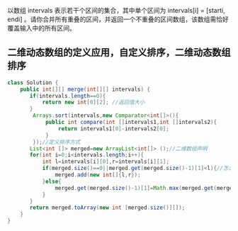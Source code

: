 以数组 intervals 表示若干个区间的集合，其中单个区间为 intervals[i] = [starti, endi] 。请你合并所有重叠的区间，并返回一个不重叠的区间数组，该数组需恰好覆盖输入中的所有区间。

## 二维动态数组的定义应用，自定义排序，二维动态数组排序

```java
class Solution {
    public int[][] merge(int[][] intervals) {
       if(intervals.length==0){
           return new int[0][2]; //返回值大小      
       }
        Arrays.sort(intervals,new Comparator<int[]>(){
            public int compare(int []intervals1,int []intervals2){
                return intervals1[0]-intervals2[0];
            }
        });//定义排序方式
       List<int []> merged=new ArrayList<int[]> ();//二维数组声明
       for(int i=0;i<intervals.length;i++){
           int l=intervals[i][0],r=intervals[i][1];
           if(merged.size()==0||merged.get(merged.size()-1)[1]<l){//怎么定位二维数组的值，
               merged.add(new int[]{l,r});
           }else{
               merged.get(merged.size()-1)[1]=Math.max(merged.get(merged.size()-1)[1],r);
           }          
       }
       return merged.toArray(new int [merged.size()][]);
    }
}
```
